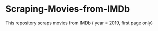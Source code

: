 # Scraping-Movies-from-IMDb
This repository scraps movies from IMDb ( year = 2019, first page only)

